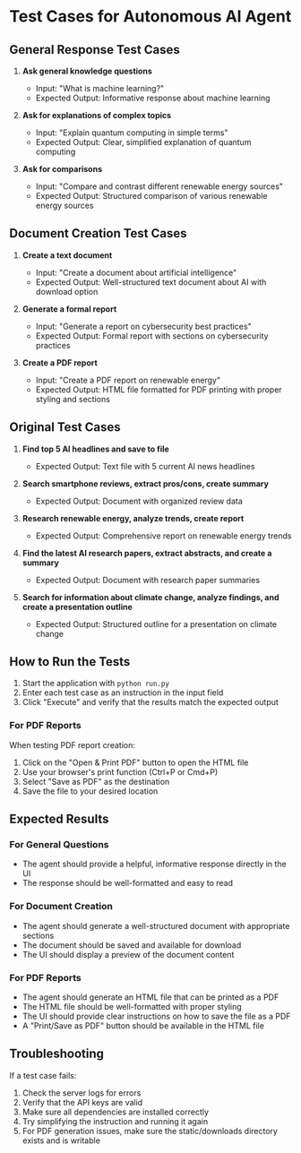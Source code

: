 # Test Cases for Autonomous AI Agent

## General Response Test Cases

1. **Ask general knowledge questions**
   - Input: "What is machine learning?"
   - Expected Output: Informative response about machine learning

2. **Ask for explanations of complex topics**
   - Input: "Explain quantum computing in simple terms"
   - Expected Output: Clear, simplified explanation of quantum computing

3. **Ask for comparisons**
   - Input: "Compare and contrast different renewable energy sources"
   - Expected Output: Structured comparison of various renewable energy sources

## Document Creation Test Cases

1. **Create a text document**
   - Input: "Create a document about artificial intelligence"
   - Expected Output: Well-structured text document about AI with download option

2. **Generate a formal report**
   - Input: "Generate a report on cybersecurity best practices"
   - Expected Output: Formal report with sections on cybersecurity practices

3. **Create a PDF report**
   - Input: "Create a PDF report on renewable energy"
   - Expected Output: HTML file formatted for PDF printing with proper styling and sections

## Original Test Cases

1. **Find top 5 AI headlines and save to file**
   - Expected Output: Text file with 5 current AI news headlines

2. **Search smartphone reviews, extract pros/cons, create summary**
   - Expected Output: Document with organized review data

3. **Research renewable energy, analyze trends, create report**
   - Expected Output: Comprehensive report on renewable energy trends

4. **Find the latest AI research papers, extract abstracts, and create a summary**
   - Expected Output: Document with research paper summaries

5. **Search for information about climate change, analyze findings, and create a presentation outline**
   - Expected Output: Structured outline for a presentation on climate change

## How to Run the Tests

1. Start the application with `python run.py`
2. Enter each test case as an instruction in the input field
3. Click "Execute" and verify that the results match the expected output

### For PDF Reports

When testing PDF report creation:
1. Click on the "Open & Print PDF" button to open the HTML file
2. Use your browser's print function (Ctrl+P or Cmd+P)
3. Select "Save as PDF" as the destination
4. Save the file to your desired location

## Expected Results

### For General Questions
- The agent should provide a helpful, informative response directly in the UI
- The response should be well-formatted and easy to read

### For Document Creation
- The agent should generate a well-structured document with appropriate sections
- The document should be saved and available for download
- The UI should display a preview of the document content

### For PDF Reports
- The agent should generate an HTML file that can be printed as a PDF
- The HTML file should be well-formatted with proper styling
- The UI should provide clear instructions on how to save the file as a PDF
- A "Print/Save as PDF" button should be available in the HTML file

## Troubleshooting

If a test case fails:

1. Check the server logs for errors
2. Verify that the API keys are valid
3. Make sure all dependencies are installed correctly
4. Try simplifying the instruction and running it again
5. For PDF generation issues, make sure the static/downloads directory exists and is writable